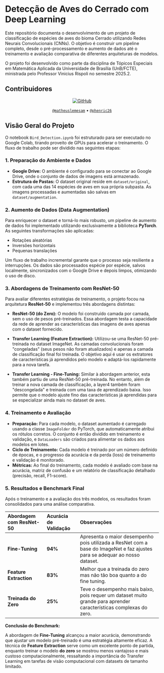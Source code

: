 # Detecção de Aves do Cerrado com Deep Learning

Este repositório documenta o desenvolvimento de um projeto de classificação de espécies de aves do bioma Cerrado utilizando Redes Neurais Convolucionais (CNNs). O objetivo é construir um pipeline completo, desde o pré-processamento e aumento de dados até o treinamento e avaliação comparativa de diferentes arquiteturas de modelos.

O projeto foi desenvolvido como parte da disciplina de Tópicos Especiais em Matemática Aplicada da Universidade de Brasília (UnB/FCTE), ministrada pelo Professor Vinicius Rispoli no semestre 2025.2.

## Contribuidores

<div align="center">

[![GitHub](https://img.shields.io/badge/GitHub-100000?style=for-the-badge&logo=github&logoColor=white)](https://github.com)

[`@matheuslemesam`](https://github.com/matheuslemesam) • [`@phenric26`](https://github.com/phenric26)

</div>

## Visão Geral do Projeto

O notebook `Bird_Detection.ipynb` foi estruturado para ser executado no Google Colab, tirando proveito de GPUs para acelerar o treinamento. O fluxo de trabalho pode ser dividido nas seguintes etapas:

### 1. Preparação do Ambiente e Dados
- **Google Drive:** O ambiente é configurado para se conectar ao Google Drive, onde o conjunto de dados de imagens está armazenado.
- **Estrutura de Pastas:** O dataset original reside em `dataset/original`, com cada uma das 14 espécies de aves em sua própria subpasta. As imagens processadas e aumentadas são salvas em `dataset/augmentation`.

### 2. Aumento de Dados (Data Augmentation)
Para enriquecer o dataset e torná-lo mais robusto, um pipeline de aumento de dados foi implementado utilizando exclusivamente a biblioteca **PyTorch**. As seguintes transformações são aplicadas:
- Rotações aleatórias
- Inversões horizontais
- Pequenas translações

Um fluxo de trabalho incremental garante que o processo seja resiliente a interrupções. Os dados são processados espécie por espécie, salvos localmente, sincronizados com o Google Drive e depois limpos, otimizando o uso de disco.

### 3. Abordagens de Treinamento com ResNet-50

Para avaliar diferentes estratégias de treinamento, o projeto focou na arquitetura **ResNet-50** e implementou três abordagens distintas:

- **ResNet-50 (do Zero):** O modelo foi construído camada por camada, sem o uso de pesos pré-treinados. Essa abordagem testa a capacidade da rede de aprender as características das imagens de aves apenas com o dataset fornecido.

- **Transfer Learning (Feature Extraction):** Utilizou-se uma ResNet-50 pré-treinada no dataset ImageNet. As camadas convolucionais foram "congeladas" (seus pesos não foram atualizados) e apenas a camada de classificação final foi treinada. O objetivo aqui é usar os extratores de características já aprendidos pelo modelo e adaptá-los rapidamente para a nova tarefa.

- **Transfer Learning - Fine-Tuning:** Similar à abordagem anterior, esta também partiu de uma ResNet-50 pré-treinada. No entanto, além de treinar a nova camada de classificação, a layer4 também foram "descongelada" e treinada com uma taxa de aprendizado baixa. Isso permite que o modelo ajuste fino das características já aprendidas para se especializar ainda mais no dataset de aves.

### 4. Treinamento e Avaliação

- **Preparação:** Para cada modelo, o dataset aumentado é carregado usando a classe `ImageFolder` do PyTorch, que automaticamente atribui os rótulos corretos. O conjunto é então dividido em treinamento e validação, e `DataLoaders` são criados para alimentar os dados aos modelos em lotes.
- **Ciclo de Treinamento:** Cada modelo é treinado por um número definido de épocas, e o progresso da acurácia e da perda (loss) de treinamento e validação é monitorado.
- **Métricas:** Ao final do treinamento, cada modelo é avaliado com base na acurácia, matriz de confusão e um relatório de classificação detalhado (precisão, recall, F1-score).

### 5. Resultados e Benchmark Final

Após o treinamento e a avaliação dos três modelos, os resultados foram consolidados para uma análise comparativa.

| Abordagem com ResNet-50 | Acurácia de Validação | Observações |
| :--- | :--- | :--- |
| **Fine-Tuning** | **94%** | Apresenta o maior desempenho pois utilizada a ResNet com a base do ImageNet e faz ajustes para se adequar ao nosso dataset. |
| **Feature Extraction** | **83%** | Melhor que a treinada do zero mas não tão boa quanto a do fine tuning. |
| **Treinada do Zero** | **25%** | Teve o desempenho mais baixo, pois requer um dataset muito grande para aprender características complexas do zero. |

**Conclusão do Benchmark:**

A abordagem de **Fine-Tuning** alcançou a maior acurácia, demonstrando que ajustar um modelo pré-treinado é uma estratégia altamente eficaz. A técnica de **Feature Extraction** serve como um excelente ponto de partida, enquanto treinar o modelo **do zero** se mostrou menos vantajoso e mais custoso computacionalmente, ressaltando a importância do Transfer Learning em tarefas de visão computacional com datasets de tamanho limitado.


